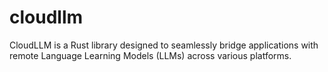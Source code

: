 # cloudllm
CloudLLM is a Rust library designed to seamlessly bridge applications with remote Language Learning Models (LLMs) across various platforms. 
